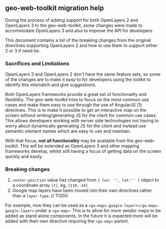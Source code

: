 ## geo-web-toolkit migration help

During the process of adding support for both OpenLayers 2 and OpenLayers 3 to the geo-web-toolkit, some changes were made to accommodate OpenLayers 3 and also to improve the API for developers.

This document contains a list of the breaking changes from the original directives supporting OpenLayers 2 and how to use them to support either 2 or 3 if need be.

### Sacrifices and Limitations

OpenLayers 3 and OpenLayers 2 don't have the same feature sets, so some of the changes are to make it easy to for developers using the toolkit to identify this mismatch and give suggestions.

Both OpenLayers frameworks provide a great set of functionality and flexibility. The geo-web-toolkit tries to focus on the most common use cases and make them easy to use through the use of AngularJS (1) directives.
This is to make it possible to get an interactive map on the screen without writing/generating JS for the client for common use cases.
This allows developers working with server side technologies not having to worry about dynamically generating JS for the client and instead use semantic element names which are easy to use and maintain.

With that focus, **not all functionality** may be available from the geo-web-toolkit. This will be extended as OpenLayers 3 and other mapping frameworks develop, whilst still having a focus of getting data on the screen quickly and easily.

### Breaking changes

1. `center-position` value has changed from `{ lon: '', lat:'' }` object to a coordinate array `[2]`, eg, `[110,-24]`
2. Google map layers have been moved into their own directives rather than a `layer-type`. // TODO

For example, now they can be used as a `<ga-maps-google-layer></ga-maps-google-layer>` under a `<ga-map>`.
This is to allow for more vendor maps to be added as stand alone components, in the future it is expected more will be added with their own directive requiring the `<ga-map>` parent.

